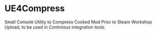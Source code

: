 # UE4Compress
Small Console Utility to Compress Cooked Mod Prior to Steam Workshop Upload, to be used in Continious integration tools.
